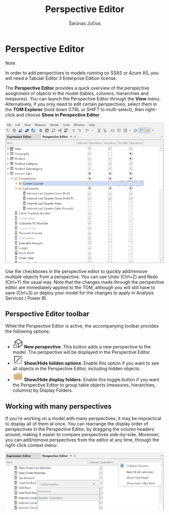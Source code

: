 ﻿---
uid: perspective-editor
title: Perspective Editor
author: Šarūnas Jučius
updated: 2022-03-16
applies_to:
  editions:
    - edition: Desktop
    - edition: Business
    - edition: Enterprise
---
# Perspective Editor

> [!NOTE]
> In order to add perspectives to models running on SSAS or Azure AS, you will need a Tabular Editor 3 Enterprise Edition license.

The **Perspective Editor** provides a quick overview of the perspective assignment of objects in the model (tables, columns, hierarchies and measures). You can launch the Perspective Editor through the **View** menu. Alternatively, if you only need to edit certain perspectives, select them in the **TOM Explorer** (hold down CTRL or SHIFT to multi-select), then right-click and choose **Show in Perspective Editor**.

![Perspective Editor](../../images/perspective-editor.png)

Use the checkboxes in the perspective editor to quickly add/remove multiple objects from a perspective. You can use Undo (Ctrl+Z) and Redo (Ctrl+Y) the usual way. Note that the changes made through the perspective editor are immediately applied to the TOM, although you will still have to save (Ctrl+S) or deploy your model for the changes to apply in Analysis Services / Power BI.

## Perspective Editor toolbar

While the Perspective Editor is active, the accompanying toolbar provides the following options:

- ![Perspective Editor Add Perspective](../../images/perspective-editor-add-perspective.png) **New perspective**: This button adds a new perspective to the model. The perspective will be displayed in the Perspective Editor.
- ![Perspective Editor Hide Members](../../images/perspective-editor-hide-members.png) **Show/Hide hidden options**: Enable this option if you want to see all objects in the Perspective Editor, including hidden objects.
- ![Perspective Editor Folder](../../images/perspective-editor-folder.png) **Show/Hide display folders**: Enable this toggle button if you want the Perspective Editor to group table objects (measures, hierarchies, columns) by Display Folders.

## Working with many perspectives

If you're working on a model with many perspectives, it may be impractical to display all of them at once. You can rearrange the display order of perspectives in the Perspective Editor, by dragging the column headers around, making it easier to compare perspectives side-by-side. Moreover, you can add/remove perspectives from the editor at any time, through the right-click context menu:

![Perspective Editor Columns](../../images/perspective-editor-columns.png)